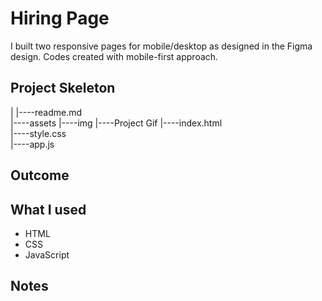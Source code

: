 # Hiring Page
I built two responsive pages for mobile/desktop as designed in the Figma design. Codes created with mobile-first approach.

## Project Skeleton

|
|----readme.md                  
|----assets
        |----img
        |----Project Gif
|----index.html  
|----style.css   
|----app.js  


## Outcome

## What I used
- HTML
- CSS
- JavaScript


## Notes